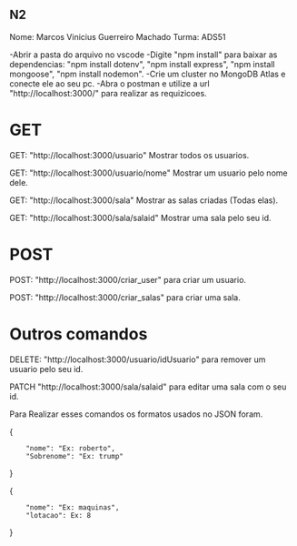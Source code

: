 ## N2

Nome: Marcos Vinicius Guerreiro Machado
Turma: ADS51

-Abrir a pasta do arquivo no vscode
-Digite "npm install" para baixar as dependencias: "npm install dotenv", "npm install express", "npm install mongoose", "npm install nodemon". 
-Crie um cluster no MongoDB Atlas e conecte ele ao seu pc. 
-Abra o postman e utilize a url "http://localhost:3000/" para realizar as requizicoes.


# GET
GET:  "http://localhost:3000/usuario" Mostrar todos os usuarios.

GET: "http://localhost:3000/usuario/nome" Mostrar um usuario pelo nome dele.

GET: "http://localhost:3000/sala" Mostrar as salas criadas (Todas elas).

GET: "http://localhost:3000/sala/salaid" Mostrar uma sala pelo seu id. 

# POST

POST: "http://localhost:3000/criar_user" para criar um usuario. 

POST: "http://localhost:3000/criar_salas" para criar uma sala.

# Outros comandos 

DELETE: "http://localhost:3000/usuario/idUsuario" para remover um usuario pelo seu id.

PATCH "http://localhost:3000/sala/salaid" para editar uma sala com o seu id.




Para Realizar esses comandos os formatos usados no JSON foram.

{

        "nome": "Ex: roberto",
        "Sobrenome": "Ex: trump"

}

{

        "nome": "Ex: maquinas",
        "lotacao": Ex: 8

}
